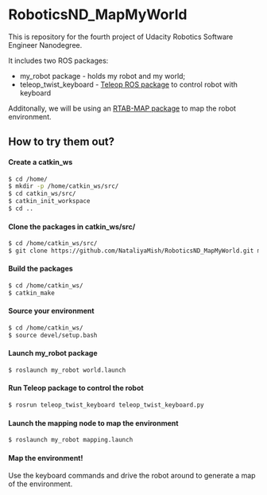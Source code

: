 # RoboticsND_MapMyWorld

This is repository for the fourth project of Udacity Robotics Software Engineer Nanodegree.

It includes two ROS packages:
* my_robot package - holds my robot and my world;
* teleop_twist_keyboard - [Teleop ROS package](https://github.com/ros-teleop/teleop_twist_keyboard) to control robot with keyboard

Additonally, we will be using an [RTAB-MAP package](http://wiki.ros.org/rtabmap_ros) to map the robot environment.

## How to try them out?

#### Create a catkin_ws
```sh
$ cd /home/
$ mkdir -p /home/catkin_ws/src/
$ cd catkin_ws/src/
$ catkin_init_workspace
$ cd ..
```

#### Clone the packages in catkin_ws/src/
```sh
$ cd /home/catkin_ws/src/
$ git clone https://github.com/NataliyaMish/RoboticsND_MapMyWorld.git master
```

#### Build the packages
```sh
$ cd /home/catkin_ws/ 
$ catkin_make
```

#### Source your environment
```sh
$ cd /home/catkin_ws/
$ source devel/setup.bash
```

#### Launch my_robot package
```sh
$ roslaunch my_robot world.launch
```

#### Run Teleop package to control the robot
```sh
$ rosrun teleop_twist_keyboard teleop_twist_keyboard.py
```

#### Launch the mapping node to map the environment
```sh
$ roslaunch my_robot mapping.launch
```

#### Map the environment!
Use the keyboard commands and drive the robot around to generate a map of the environment.
